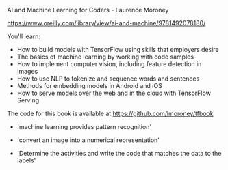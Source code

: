 AI and Machine Learning for Coders - Laurence Moroney

https://www.oreilly.com/library/view/ai-and-machine/9781492078180/

You'll learn:

* How to build models with TensorFlow using skills that employers desire
* The basics of machine learning by working with code samples
* How to implement computer vision, including feature detection in images
* How to use NLP to tokenize and sequence words and sentences
* Methods for embedding models in Android and iOS
* How to serve models over the web and in the cloud with TensorFlow Serving

The code for this book is available at https://github.com/lmoroney/tfbook


* 'machine learning provides pattern recognition'

* 'convert an image into a numerical representation'

* 'Determine the activities and write the code that matches the data to the labels'

